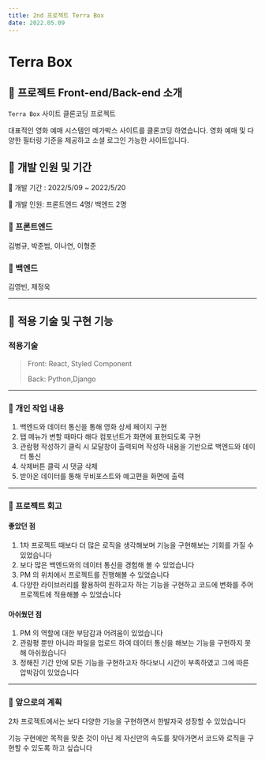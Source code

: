 ```yaml
---
title: 2nd 프로젝트 Terra Box
date: 2022.05.09
---
```


# Terra Box

## :popcorn: 프로젝트 Front-end/Back-end 소개

`Terra Box` 사이트 클론코딩 프로젝트

대표적인 영화 예매 시스템인 메가박스 사이트를 클론코딩 하였습니다.
영화 예매 및 다양한 필터링 기준을 제공하고 소셜 로그인 가능한 사이트입니다.

## :popcorn: 개발 인원 및 기간

:popcorn: 개발 기간 : 2022/5/09 ~ 2022/5/20

:popcorn: 개발 인원: 프론트엔드 4명/ 백엔드 2명

### :popcorn: 프론트엔드

김병규, 박준범, 이나연, 이형준


### :popcorn: 백엔드

김영빈, 제정욱

---

## :popcorn: 적용 기술 및 구현 기능

### 적용기술

> Front: React, Styled Component
> 
> Back: Python,Django

---

### :popcorn: 개인 작업 내용
1. 백엔드와 데이터 통신을 통해 영화 상세 페이지 구현
2. 탭 메뉴가 변할 때마다 해다 컴포넌트가 화면에 표현되도록 구현
3. 관람평 작성하기 클릭 시 모달창이 출력되며 작성하 내용을 기반으로 백엔드와 데이터 통신
5. 삭제버튼 클릭 시 댓글 삭제 
6. 받아온 데이터를 통해 무비포스트와 예고편을 화면에 출력

---

### :popcorn: 프로젝트 회고

#### 좋았던 점

1. 1차 프로젝트 때보다 더 많은 로직을 생각해보며 기능을 구현해보는 기회를 가질 수 있었습니다
2. 보다 많은 백엔드와의 데이터 통신을 경험해 볼 수 있었습니다
3. PM 의 위치에서 프로젝트를 진행해볼 수 있었습니다
4. 다양한 라이브러리를 활용하여 원하고자 하는 기능을 구현하고 코드에 변화를 주어 프로젝트에 적용해볼 수 있었습니다

#### 아쉬웠던 점

1. PM 의 역할에 대한 부담감과 어려움이 있었습니다
2. 관람평 뿐만 아니라 파일을 업로드 하여 데이터 통신을 해보는 기능을 구현하지 못해 아쉬웠습니다
3. 정해진 기간 안에 모든 기능을 구현하고자 하다보니 시간이 부족하였고 그에 따른 압박감이 있었습니다

---
### :popcorn: 앞으로의 계획

2차 프로젝트에서는 보다 다양한 기능을 구현하면서 한발자국 성장할 수 있었습니다

기능 구현에만 목적을 맞춘 것이 아닌 제 자신만의 속도를 찾아가면서 코드와 로직을 구현할 수 있도록 하고 싶습니다

